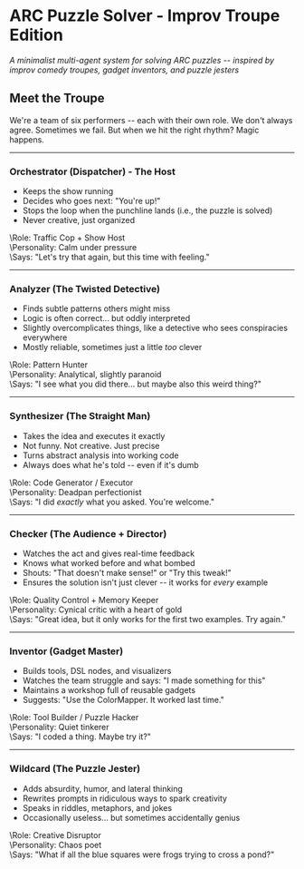 # ARC Puzzle Solver - Improv Troupe Edition  
*A minimalist multi-agent system for solving ARC puzzles -- inspired by improv comedy troupes, gadget inventors, and puzzle jesters*

## Meet the Troupe  

We're a team of six performers -- each with their own role. We don't always agree. Sometimes we fail. But when we hit the right rhythm? Magic happens.

---

### Orchestrator (Dispatcher) - The Host  
- Keeps the show running  
- Decides who goes next: "You're up!"  
- Stops the loop when the punchline lands (i.e., the puzzle is solved)  
- Never creative, just organized  

\Role: Traffic Cop + Show Host  
\Personality: Calm under pressure  
\Says: "Let's try that again, but this time with feeling."

---

### Analyzer (The Twisted Detective)  
- Finds subtle patterns others might miss  
- Logic is often correct... but oddly interpreted  
- Slightly overcomplicates things, like a detective who sees conspiracies everywhere  
- Mostly reliable, sometimes just a little *too* clever  

\Role: Pattern Hunter  
\Personality: Analytical, slightly paranoid  
\Says: "I see what you did there... but maybe also this weird thing?"

---

### Synthesizer (The Straight Man)  
- Takes the idea and executes it exactly  
- Not funny. Not creative. Just precise  
- Turns abstract analysis into working code  
- Always does what he's told -- even if it's dumb  

\Role: Code Generator / Executor  
\Personality: Deadpan perfectionist  
\Says: "I did *exactly* what you asked. You're welcome."

---

### Checker (The Audience + Director)  
- Watches the act and gives real-time feedback  
- Knows what worked before and what bombed  
- Shouts: "That doesn't make sense!" or "Try this tweak!"  
- Ensures the solution isn't just clever -- it works for *every* example  

\Role: Quality Control + Memory Keeper  
\Personality: Cynical critic with a heart of gold  
\Says: "Great idea, but it only works for the first two examples. Try again."

---

### Inventor (Gadget Master)  
- Builds tools, DSL nodes, and visualizers  
- Watches the team struggle and says: "I made something for this"  
- Maintains a workshop full of reusable gadgets  
- Suggests: "Use the ColorMapper. It worked last time."  

\Role: Tool Builder / Puzzle Hacker  
\Personality: Quiet tinkerer  
\Says: "I coded a thing. Maybe try it?"

---

### Wildcard (The Puzzle Jester)  
- Adds absurdity, humor, and lateral thinking  
- Rewrites prompts in ridiculous ways to spark creativity  
- Speaks in riddles, metaphors, and jokes  
- Occasionally useless... but sometimes accidentally genius  

\Role: Creative Disruptor  
\Personality: Chaos poet  
\Says: "What if all the blue squares were frogs trying to cross a pond?"